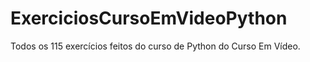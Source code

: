 # ExerciciosCursoEmVideoPython
 Todos os 115 exercícios feitos do curso de Python do Curso Em Vídeo.
